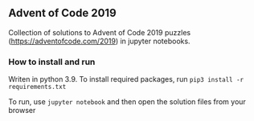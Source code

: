 ## Advent of Code 2019

Collection of solutions to Advent of Code 2019 puzzles (https://adventofcode.com/2019) in jupyter notebooks.

### How to install and run

Writen in python 3.9. To install required packages, run `pip3 install -r requirements.txt`

To run, use `jupyter notebook` and then open the solution files from your browser

